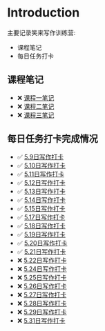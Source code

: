 # Introduction

主要记录笑来写作训练营:

* 课程笔记
* 每日任务打卡

## 课程笔记

* ❌  [课程一笔记](ke-cheng-bi-ji/ke-cheng-yi-bi-ji.md)
* ❌  [课程二笔记](ke-cheng-bi-ji/ke-cheng-er-bi-ji.md)
* ❌  [课程三笔记](ke-cheng-bi-ji/ke-cheng-san-bi-ji.md)

## 每日任务打卡完成情况

- ✅  [5.9日写作打卡](xie-zuo-da-ka/5.9-ri-xie-zuo-da-ka.md)
- ✅  [5.10日写作打卡](xie-zuo-da-ka/5.10-ri-xie-zuo-da-ka.md)
- ✅  [5.11日写作打卡](xie-zuo-da-ka/5.11-ri-xie-zuo-da-ka.md)
- ✅  [5.12日写作打卡](xie-zuo-da-ka/5.12-ri-xie-zuo-da-ka.md)
- ✅  [5.13日写作打卡](xie-zuo-da-ka/5.13-ri-xie-zuo-da-ka.md)
- ✅  [5.14日写作打卡](xie-zuo-da-ka/5.14-ri-xie-zuo-da-ka.md)
- ✅  [5.15日写作打卡](xie-zuo-da-ka/5.15-ri-xie-zuo-da-ka.md)
- ✅  [5.17日写作打卡](xie-zuo-da-ka/5.17-ri-xie-zuo-da-ka.md)
- ✅  [5.18日写作打卡](xie-zuo-da-ka/5.18-ri-xie-zuo-da-ka.md)
- ✅  [5.19日写作打卡](xie-zuo-da-ka/5.19-ri-xie-zuo-da-ka.md)
- ✅  [5.20日写作打卡](xie-zuo-da-ka/5.20-ri-xie-zuo-da-ka.md)
- ✅  [5.21日写作打卡](xie-zuo-da-ka/5.21-ri-xie-zuo-da-ka.md)
- ❌  [5.22日写作打卡](xie-zuo-da-ka/5.22-ri-xie-zuo-da-ka.md)
- ❌  [5.24日写作打卡](xie-zuo-da-ka/5.24-ri-xie-zuo-da-ka.md)
- ❌  [5.25日写作打卡](xie-zuo-da-ka/5.25-ri-xie-zuo-da-ka.md)
- ❌  [5.26日写作打卡](xie-zuo-da-ka/5.26-ri-xie-zuo-da-ka.md)
- ❌  [5.27日写作打卡](xie-zuo-da-ka/5.27-ri-xie-zuo-da-ka.md)
- ❌  [5.28日写作打卡](xie-zuo-da-ka/5.28-ri-xie-zuo-da-ka.md)
- ❌  [5.29日写作打卡](xie-zuo-da-ka/5.29-ri-xie-zuo-da-ka.md)
- ❌  [5.31日写作打卡](xie-zuo-da-ka/5.31-ri-xie-zuo-da-ka.md)
